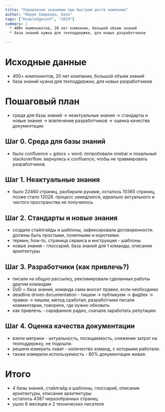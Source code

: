 ```yaml
---
title: "Управление знаниями при быстром росте компании"
author: "Мария Смирнова, Ozon"
tags: ["Knowledgeconf", "2019"]
summary: |
  * 400+ компонентов, 20 лет компании, большой объем знаний
  * база знаний нужна для техподдержки, для новых разработчиков
  
---
```


# Исходные данные

* 400+ компонентов, 20 лет компании, большой объем знаний
* база знаний нужна для техподдержки, для новых разработчиков

# Пошаговый план

* среда для базы знаний -> неактуальные знания -> стандарты и новые знания -> вовлечение разработчиков -> оценка качества документации

## Шаг 0. Среда для базы знаний

* было confluence + gdocs + word. попробовали onebar и локальный stackoverflow. вернулись к confluence, чтобы не травмировать разработчиков

## Шаг 1. Неактуальные знания

* было 22460 страниц, разбирали руками, осталось 10365 страниц, позже стало 12028. процесс замедлился, идеально актуального и чистого пространства не получилось

## Шаг 2. Стандарты и новые знания

* создали стайлгайды и шаблоны, зафиксировали договоренности. должны быть простыми, понятными и короткими. 
* термин, how-to, страница сервиса и инструкция - шаблоны
* новые знания - глоссарий, база знаний для 1 команды, описание архитектуры 

## Шаг 3. Разработчики (как привлечь?)

* писали на общую рассылку, рекламировали сделанные работы другим командам
* DoD = база знаний, команда сама вносит правки, если необходимо
* deadline driven documentation - пишем -> публикуем -> фидбек -> правки -> пишем, метод сработал, разработчики писали комментарии, говорили, где нужно обновить
* как привлечь - сарафанное радио, сначала заработать репутацию

## Шаг 4. Оценка качества документации 

* взяли метрики - актуальность, посещаемость, снижение затрат на техподдержку, не подошли. 
* решили измерить охват - количество команд, с которыми работали. 
* также измерили используемость - 80% документации живая. 

# Итого

* 4 базы знаний, стайлгайд и шаблоны, глоссарий, описание архитектуры, описание архитектуры
* осталось 4387 неразобранных страниц
* ушло 6 месяцев и 2 технических писателя
